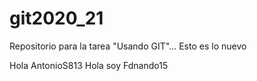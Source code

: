 # git2020_21
Repositorio para la tarea "Usando GIT"...
Esto es lo nuevo

Hola  AntonioS813
Hola soy Fdnando15

